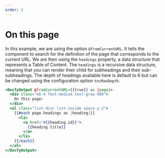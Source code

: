 ```yaml
---
order: 2
---
```

# On this page

In this example, we are using the option `@fromCurrentURL`. It tells the component
to search for the definition of the page that corresponds to the current URL.
We are then using the `headings` property, a data structure that represents a
Table of Content. The `headings` is a recursive data structure, meaning that you
can render their child for subheadings and their sub-subheadings. The depth of
headings available here is default to 6 but can be changed using the configuration
option `tocMaxDepth`.


```hbs template
<DocfyOutput @fromCurrentURL={{true}} as |page|>
  <div class="mb-4 font-medium text-gray-900">
    On this page:
  </div>
  <ul class="list-disc list-inside space-y-2">
    {{#each page.headings as |heading|}}
      <li>
        <a href="#{{heading.id}}">
          {{heading.title}}
        </a>
      </li>
    {{/each}}
  </ul>
</DocfyOutput>
```
